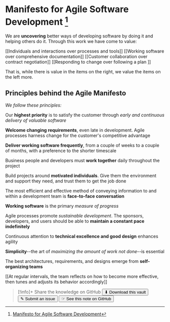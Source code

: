 # Manifesto for Agile Software Development [^1]

We are **uncovering** better ways of developing software by doing it and helping others do it. Through this work we have come to value:  

[[Individuals and interactions over processes and tools]]
[[Working software over comprehensive documentation]]
[[Customer collaboration over contract negotiation]]
[[Responding to change over following a plan  ]]

That is, while there is value in the items on the right, we value the items on the left more.

## Principles behind the Agile Manifesto
_We follow these principles:_

Our **highest priority** is to satisfy the customer through _early and continuous delivery of valuable software_

**Welcome changing requirements**, even late in development. Agile processes harness change for the customer's competitive advantage

**Deliver working software frequently**, from a couple of weeks to a couple of months, with a preference to the shorter timescale

Business people and developers must **work together** daily throughout the project

Build projects around **motivated individuals**. Give them the environment and support they need, and trust them to get the job done

The most efficient and effective method of conveying information to and within a development team is **face-to-face conversation**

**Working software** is the primary _measure of progress_

Agile processes promote _sustainable development_. The sponsors, developers, and users should be able to **maintain a constant pace indefinitely**

Continuous attention to **technical excellence and good design** enhances agility

**Simplicity**--the art of _maximizing the amount of work not done_--is essential

The best architectures, requirements, and designs emerge from **self-organizing teams**

[[At regular intervals, the team reflects on how to become more effective, then tunes and adjusts its behavior accordingly]]


[^1]: [Manifesto for Agile Software Development](https://agilemanifesto.org)


> [!info]+ Share the knowledge on GitHub
> [<button>⬇ Download this vault</button>](https://github.com/mauvera94/Agile-Multiverse) [<button> ✎ Submit an issue</button>](https://github.com/mauvera94/Agile-Multiverse/issues) [<button> ☞ See this note on GitHub</button>](<https://github.com/mauvera94/Agile-Multiverse/blob/main/Agile_Multiverse/Agile Manifesto.md>)
